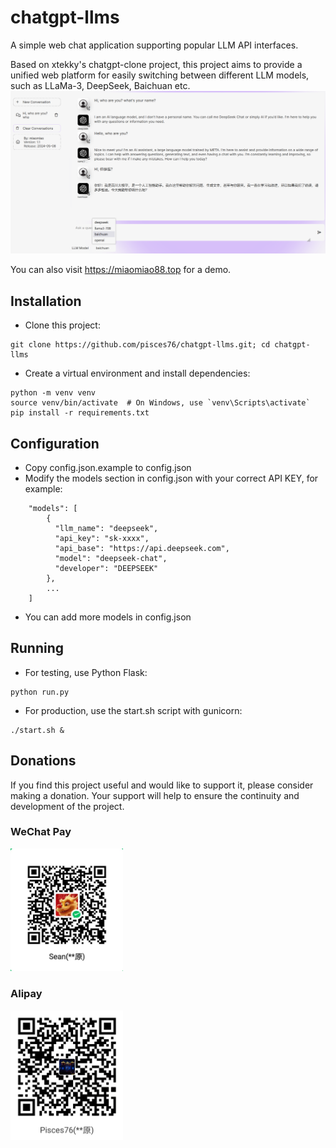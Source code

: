 # chatgpt-llms

A simple web chat application supporting popular LLM API interfaces.

Based on xtekky's chatgpt-clone project, this project aims to provide a unified web platform for easily switching between different LLM models, such as LLaMa-3, DeepSeek, Baichuan etc. 
<img width="1470" src="./llm-demo.png" alt="Preview"/>

You can also visit https://miaomiao88.top for a demo.

## Installation

- Clone this project:
```
git clone https://github.com/pisces76/chatgpt-llms.git; cd chatgpt-llms
```
- Create a virtual environment and install dependencies:
```
python -m venv venv
source venv/bin/activate  # On Windows, use `venv\Scripts\activate`
pip install -r requirements.txt
```

## Configuration
- Copy config.json.example to config.json
- Modify the models section in config.json with your correct API KEY, for example:
```
    "models": [
        {
          "llm_name": "deepseek",
          "api_key": "sk-xxxx",
          "api_base": "https://api.deepseek.com",
          "model": "deepseek-chat",
          "developer": "DEEPSEEK"
        },
        ...
    ]
```
- You can add more models in config.json

## Running

- For testing, use Python Flask:
```
python run.py
```
- For production, use the start.sh script with gunicorn:
```
./start.sh &
```

## Donations
If you find this project useful and would like to support it, please consider making a donation. Your support will help to ensure the continuity and development of the project.

### WeChat Pay
<img width="180" src="https://raw.githubusercontent.com/pisces76/pisces76/master/wechat-QR.jpg">

### Alipay
<img width="180" src="https://raw.githubusercontent.com/pisces76/pisces76/master/alipay-QR.jpg">

